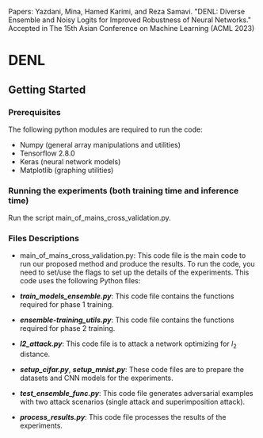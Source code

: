 Papers: 
Yazdani, Mina, Hamed Karimi, and Reza Samavi. "DENL: Diverse Ensemble and Noisy Logits for Improved Robustness of Neural Networks." Accepted in The 15th Asian Conference on Machine Learning (ACML 2023)


# DENL

## Getting Started


### Prerequisites
The following python modules are required to run the code:
- Numpy (general array manipulations and utilities)
- Tensorflow 2.8.0
- Keras (neural network models)
- Matplotlib (graphing utilities)

### Running the experiments (both training time and inference time)
Run the script main_of_mains_cross_validation.py.

### Files Descriptions
- main_of_mains_cross_validation.py: This code file is the main code to run our proposed method and produce the results. To run the code, you need to 
set/use the flags to set up the details of the experiments. This code uses the following Python files:

- ***train_models_ensemble.py***: This code file contains the functions required for phase 1 training. 

- ***ensemble-training_utils.py***: This code file contains the functions required for phase 2 training.
 
- ***l2_attack.py***: This code file is to attack a network optimizing for $l_2$ distance.

- ***setup_cifar.py***, ***setup_mnist.py***: These code files are to prepare the datasets and CNN models for the experiments.

- ***test_ensemble_func.py***: This code file generates adversarial examples with two attack scenarios (single attack and superimposition attack).

- ***process_results.py***: This code file processes the results of the experiments.



